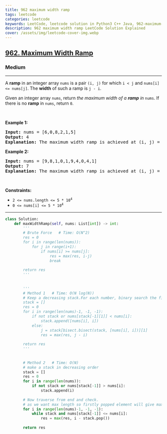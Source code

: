 ```yaml
---
title: 962 maximum width ramp
tags: leetcode
categories: leetcode
keywords: LeetCode, leetcode solution in Python3 C++ Java, 962-maximum-width-ramp solution
description: 962 maximum width ramp LeetCode Solution Explained
cover: /assets/img/leetcode-cover-img.webp
---
```





<h2><a href="https://leetcode.com/problems/maximum-width-ramp/">962. Maximum Width Ramp</a></h2><h3>Medium</h3><hr><div><p>A <strong>ramp</strong> in an integer array <code>nums</code> is a pair <code>(i, j)</code> for which <code>i &lt; j</code> and <code>nums[i] &lt;= nums[j]</code>. The <strong>width</strong> of such a ramp is <code>j - i</code>.</p>

<p>Given an integer array <code>nums</code>, return <em>the maximum width of a <strong>ramp</strong> in </em><code>nums</code>. If there is no <strong>ramp</strong> in <code>nums</code>, return <code>0</code>.</p>

<p>&nbsp;</p>
<p><strong>Example 1:</strong></p>

<pre><strong>Input:</strong> nums = [6,0,8,2,1,5]
<strong>Output:</strong> 4
<strong>Explanation:</strong> The maximum width ramp is achieved at (i, j) = (1, 5): nums[1] = 0 and nums[5] = 5.
</pre>

<p><strong>Example 2:</strong></p>

<pre><strong>Input:</strong> nums = [9,8,1,0,1,9,4,0,4,1]
<strong>Output:</strong> 7
<strong>Explanation:</strong> The maximum width ramp is achieved at (i, j) = (2, 9): nums[2] = 1 and nums[9] = 1.
</pre>

<p>&nbsp;</p>
<p><strong>Constraints:</strong></p>

<ul>
	<li><code>2 &lt;= nums.length &lt;= 5 * 10<sup>4</sup></code></li>
	<li><code>0 &lt;= nums[i] &lt;= 5 * 10<sup>4</sup></code></li>
</ul>
</div>

---




```python
class Solution:
    def maxWidthRamp(self, nums: List[int]) -> int:
        '''
        # Brute Force   # Time: O(N^2)
        res = 0
        for i in range(len(nums)):
            for j in range(i+1):
                if nums[i] >= nums[j]:
                    res = max(res, i-j)
                    break
                    
        return res
        '''
        
        
        '''
        # Method 1   # Time: O(N log(N))
        # Keep a decreasing stack.For each number, binary search the first smaller number in the stack. When the number is smaller the the last, push it into the stack.
        stack = []
        res = 0
        for i in range(len(nums)-1, -1, -1):
            if not stack or nums[stack[-1][1]] < nums[i]:
                stack.append([nums[i], i])
            else:
                j = stack[bisect.bisect(stack, [nums[i], i])][1]
                res = max(res, j - i)
        
        return res
        '''
        
        
        # Method 2   # Time: O(N)
        # make a stack in decreasing order
        stack = []
        res = 0
        for i in range(len(nums)):
            if not stack or nums[stack[-1]] > nums[i]:
                stack.append(i)
        
        # Now traverse from end and check. 
        # as we want max length so firstly popped element will give max length
        for i in range(len(nums)-1, -1, -1):
            while stack and nums[stack[-1]] <= nums[i]:
                res = max(res, i - stack.pop())
        
        return res
```
